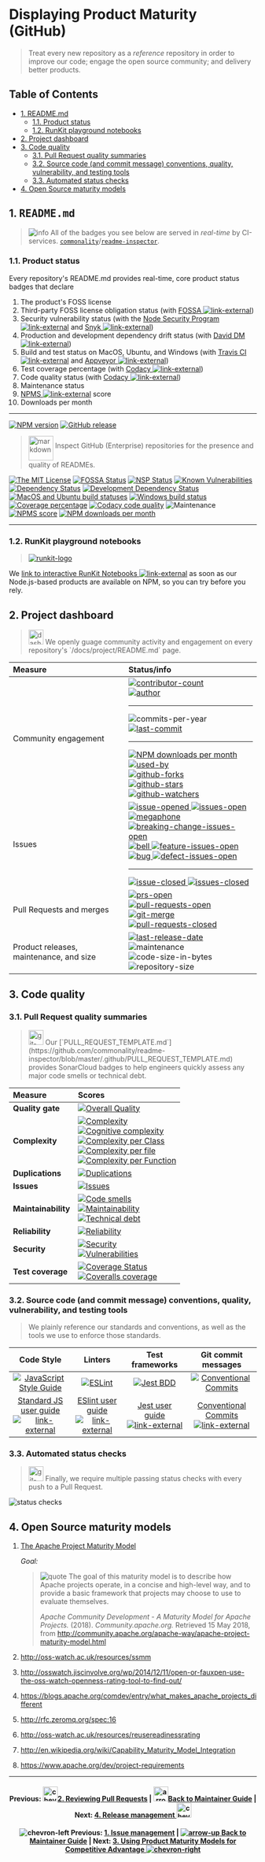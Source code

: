 # Displaying Product Maturity (GitHub)

> Treat every new repository as a _reference_ repository in order to improve our
> code; engage the open source community; and delivery better products.

## Table of Contents

<!-- ⛔️ AUTO-GENERATED-CONTENT:START (TOC:excludeText=Table of Contents) -->

-   [1. README.md](#1-readmemd)
    -   [1.1. Product status](#11-product-status)
    -   [1.2. RunKit playground notebooks](#12-runkit-playground-notebooks)
-   [2. Project dashboard](#2-project-dashboard)
-   [3. Code quality](#3-code-quality)
    -   [3.1. Pull Request quality summaries](#31-merge-request-quality-summaries)
    -   [3.2. Source code (and commit message) conventions, quality, vulnerability, and testing tools](#32-source-code-and-commit-message-conventions-quality-vulnerability-and-testing-tools)
    -   [3.3. Automated status checks](#33-automated-status-checks)
-   [4. Open Source maturity models](#4-open-source-maturity-models)

<!-- ⛔️ AUTO-GENERATED-CONTENT:END -->

## 1. <samp>README.md</samp>

> ![info][octicon-info] All of the badges you see below are served in
> _real-time_ by CI-services.
> [`commonality`][org-url]/[`readme-inspector`][repo-url].

### 1.1. Product status

Every repository's README.md provides real-time, core product status badges that
declare

1.  The product's FOSS license
1.  Third-party FOSS license obligation status (with [FOSSA
    ![link-external][octicon-link-external]][fossa-url])
1.  Security vulnerability status (with the [Node Security Program
    ![link-external][octicon-link-external]][fossa-url] and [Snyk
    ![link-external][octicon-link-external]][vulnerabilities-url])
1.  Production and development dependency drift status (with [David DM
    ![link-external][octicon-link-external]][daviddm-url])
1.  Build and test status on MacOS, Ubuntu, and Windows (with [Travis CI
    ![link-external][octicon-link-external]][travis-url] and [Appveyor
    ![link-external][octicon-link-external]][appveyor-url])
1.  Test coverage percentage (with [Codacy
    ![link-external][octicon-link-external]][codacy-url])
1.  Code quality status (with [Codacy
    ![link-external][octicon-link-external]][codacy-url])
1.  Maintenance status
1.  [NPMS ![link-external][octicon-link-external]][npms-url] score
1.  Downloads per month

* * *

[![NPM version][npm-image]][npm-url]
[![GitHub release][github-release-image]][github-release-url]

> <img align="middle" alt="markdown" height="50" width="50"  src="https://cdnjs.cloudflare.com/ajax/libs/octicons/8.5.0/svg/markdown.svg">
> Inspect GitHub (Enterprise) repositories for the presence and quality of
> READMEs.

[![The MIT License][license-image]][license-url]
[![FOSSA Status][fossa-image]][fossa-url] [![NSP Status][nsp-image]][nsp-url]
[![Known Vulnerabilities][vulnerabilities-image]][vulnerabilities-url]<br>
[![Dependency Status][daviddm-image]][daviddm-url]
[![Development Dependency Status][daviddm-dev-image]][daviddm-dev-url]<br>
[![MacOS and Ubuntu build statuses][travis-image]][travis-url]
[![Windows build status][appveyor-image]][appveyor-url]
[![Coverage percentage][codacy-coverage-image]][codacy-url]
[![Codacy code quality][codacy-image]][codacy-url]
![Maintenance][maintenance-image]<br> [![NPMS score][npms-image]][npms-url]
[![NPM downloads per month][npm-downloads-month]][npm-url]

* * *

### 1.2. RunKit playground notebooks

> [![runkit-logo][runkit-img]][runkit-url]

We
[link to interactive RunKit Notebooks ![link-external][octicon-link-external]](https://runkit.com/commonality/5acc09bde794d70011a136e5)
as soon as our Node.js-based products are available on NPM, so you can try
before you rely.

## 2. Project dashboard

> <img align="bottom" alt="dashboard" height="30" width="30" src="https://cdnjs.cloudflare.com/ajax/libs/octicons/8.5.0/svg/dashboard.svg">
> We openly guage community activity and engagement on every repository's
> `/docs/project/README.md` page.

| Measure                                 | Status/info                                                                                                                                                                                                                                                                                                                                                                                                                                                                                                                        |
| :-------------------------------------- | :--------------------------------------------------------------------------------------------------------------------------------------------------------------------------------------------------------------------------------------------------------------------------------------------------------------------------------------------------------------------------------------------------------------------------------------------------------------------------------------------------------------------------------- |
| Community engagement                    | [![contributor-count][contributor-count-image]][contributor-count-url]<br>[![author][author-image]][author-url]<hr>![commits-per-year][commit-activity-one-year-image]<br>[![last-commit][commit-last-image]][commit-last-url]<hr>[![NPM downloads per month][npm-downloads-month]][npm-url]<br>[![used-by][used-by-image]][used-by-url]<br>[![github-forks][github-forks-image]][github-forks-url]<br>[![github-stars][github-stars-image]][github-stars-url]<br>[![github-watchers][github-watchers-image]][github-watchers-url] |
| Issues                                  | [![issue-opened][octicon-issue-opened] ![issues-open][issues-open-image]][issues-open-url]<br>[![megaphone][octicon-megaphone] ![breaking-change-issues-open][issues-open-breaking-change-image]][issues-open-breaking-change-url]<br>[![bell][octicon-bell] ![feature-issues-open][issues-open-feature-image]][issues-open-url]<br>[![bug][octicon-bug] ![defect-issues-open][issues-open-defect-image]][issues-open-url]<hr>[![issue-closed][octicon-issue-closed] ![issues-closed][issues-closed-image]][issues-closed-url]     |
| Pull Requests and merges                | [![prs-open][octicon-git-pull-request] ![pull-requests-open][pull-requests-open-image]][pull-requests-open-url]<br>[![git-merge][octicon-git-merge] ![pull-requests-closed][pull-requests-closed-image]][pull-requests-closed-url]                                                                                                                                                                                                                                                                                                 |
| Product releases, maintenance, and size | [![last-release-date][release-date-image]][releases-url]<br>![maintenance][maintenance-image]<br>![code-size-in-bytes][code-size-bytes-image]<br>![repository-size][repo-size-bytes-image]<br>                                                                                                                                                                                                                                                                                                                                     |

## 3. Code quality

### 3.1. Pull Request quality summaries

> <img align="bottom" alt="git-pull-request" height="30" width="30" src="https://cdnjs.cloudflare.com/ajax/libs/octicons/8.5.0/svg/git-pull-request.svg">
> Our
> [`PULL_REQUEST_TEMPLATE.md`](https://github.com/commonality/readme-inspector/blob/master/.github/PULL_REQUEST_TEMPLATE.md)
> provides SonarCloud badges to help engineers quickly assess any major code
> smells or technical debt.

| Measure             | Scores                                                                                                                                                                                                                                                                                                                                                                                                   |
| :------------------ | :------------------------------------------------------------------------------------------------------------------------------------------------------------------------------------------------------------------------------------------------------------------------------------------------------------------------------------------------------------------------------------------------------- |
| **Quality gate**    | [![Overall Quality][sonar-gate-img]][sonar-gate-url]                                                                                                                                                                                                                                                                                                                                                     |
| **Complexity**      | [![Complexity][sonar-complexity-img]][sonar-complexity-url]<br>[![Cognitive complexity][sonar-cognitive-img]][sonar-cognitive-url]<br>[![Complexity per Class][sonar-complexity-class-img]][sonar-complexity-class-img]<br>[![Complexity per file][sonar-complexity-file-img]][sonar-complexity-file-img] <br>[![Complexity per Function][sonar-complexity-function-img]][sonar-complexity-function-url] |
| **Duplications**    | [![Duplications][sonar-duplications-img]][sonar-duplications-url]                                                                                                                                                                                                                                                                                                                                        |
| **Issues**          | [![Issues][sonar-issues-img]][sonar-issues-url]                                                                                                                                                                                                                                                                                                                                                          |
| **Maintainability** | [![Code smells][sonar-code-smells-img]][sonar-code-smells-url]<br>[![Maintainability][sonar-maintainability-img]][sonar-maintainability-url]<br>[![Technical debt][sonar-tech-debt-img]][sonar-tech-debt-url]                                                                                                                                                                                            |
| **Reliability**     | [![Reliability][sonar-reliability-img]][sonar-reliability-url]                                                                                                                                                                                                                                                                                                                                           |
| **Security**        | [![Security][sonar-security-img]][sonar-security-url]<br>[![Vulnerabilities][sonar-vulnerabilities-img]][sonar-vulnerabilities-url]                                                                                                                                                                                                                                                                      |
| **Test coverage**   | [![Coverage Status][sonar-coverage-img]][sonar-coverage-url]<br>[![Coveralls coverage][coveralls-img]][coveralls-url]                                                                                                                                                                                                                                                                                    |

### 3.2. Source code (and commit message) conventions, quality, vulnerability, and testing tools

> We plainly reference our standards and conventions, as well as the tools we
> use to enforce those standards.

|                                    Code Style                                    |                                 Linters                                 |                           Test frameworks                           |                                    Git commit messages                                   |
| :------------------------------------------------------------------------------: | :---------------------------------------------------------------------: | :-----------------------------------------------------------------: | :--------------------------------------------------------------------------------------: |
|           [![JavaScript Style Guide][standardjs-logo]][standardjs-url]           |                   [![ESLint][eslint-logo]][eslint-url]                  |                  [![Jest BDD][jest-logo]][jest-url]                 |   [![Conventional Commits][conventional-commits-badge-image]][conventional-commits-url]  |
| [Standard JS user guide ![link-external][octicon-link-external]][standardjs-url] | [ESlint user guide ![link-external][octicon-link-external]][eslint-url] | [Jest user guide ![link-external][octicon-link-external]][jest-url] | [Conventional Commits ![link-external][octicon-link-external]][conventional-commits-url] |

### 3.3. Automated status checks

> <img align="bottom" alt="git-pull-request" height="30" width="30" src="https://cdnjs.cloudflare.com/ajax/libs/octicons/8.5.0/svg/git-pull-request.svg">
> Finally, we require multiple passing status checks with every push to a Pull
> Request.

![status checks](https://github.com/commonality/readme-inspector/wiki/img-github-status-checks.png)

## 4. Open Source maturity models

1.  [The Apache Project Maturity Model][maturity-model-apache-url]

    _Goal:_

    > ![quote][octicon-quote] The goal of this maturity model is to describe how
    > Apache projects operate, in a concise and high-level way, and to provide a
    > basic framework that projects may choose to use to evaluate themselves.
    >
    > _Apache Community Development - A Maturity Model for Apache Projects._
    > (2018). _Community.apache.org._ Retrieved 15 May 2018, from
    > <http://community.apache.org/apache-way/apache-project-maturity-model.html>

1.  <http://oss-watch.ac.uk/resources/ssmm>

1.  <http://osswatch.jiscinvolve.org/wp/2014/12/11/open-or-fauxpen-use-the-oss-watch-openness-rating-tool-to-find-out/>

1.  <https://blogs.apache.org/comdev/entry/what_makes_apache_projects_different>

1.  <http://rfc.zeromq.org/spec:16>

1.  <http://oss-watch.ac.uk/resources/reusereadinessrating>

1.  <http://en.wikipedia.org/wiki/Capability_Maturity_Model_Integration>

1.  <https://www.apache.org/dev/project-requirements>

* * *

<h4 align="center">
  Previous: <a href="/docs/maintainer-guide/merge-requests.md"><img align="bottom" alt="chevron-left" height="30" width="30" src="https://cdnjs.cloudflare.com/ajax/libs/octicons/8.5.0/svg/chevron-left.svg">2. Reviewing Pull Requests</a>
  |
  <a href="/docs/maintainer-guide/#readme"><img align="bottom" alt="arrow-up" height="30" width="30" src="https://cdnjs.cloudflare.com/ajax/libs/octicons/8.5.0/svg/arrow-up.svg">Back to Maintainer Guide</a>
  |
  Next: <a href="/docs/maintainer-guide/releases.md">4. Release management <img align="bottom" alt="chevron-right" height="30" width="30" src="https://cdnjs.cloudflare.com/ajax/libs/octicons/8.5.0/svg/chevron-right.svg"></a>
</h4>

<h4 align="center">

![chevron-left][octicon-chevron-left] Previous:
[1. Issue management](/docs/maintainer-guide/pull-request.md) \|
[![arrow-up][octicon-arrow-up] Back to Maintainer Guide](/docs/maintainer-guide/#readme)
| Next:
[3. Using Product Maturity Models for Competitive Advantage ![chevron-right][octicon-chevron-right]](/docs/maintainer-guide/product-maturity-model.md)

</h4>

<!-- ⛔️ Please do not remove this comment or anything beneath it ⛔️ -->

[maturity-model-apache-url]: http://community.apache.org/apache-way/apache-project-maturity-model.html

[org-url]: https://github.com/commonality

[repo-url]: https://github.com/commonality/readme-inspector/#readme

[runkit-img]: https://github.com/commonality/readme-inspector/wiki/img-runkit-logo.png

[runkit-url]: https://runkit.com/commonality/5acc09bde794d70011a136e5

<!-- 🔗 ci services 🔗 -->

[appveyor-image]: https://img.shields.io/appveyor/ci/commonality/readme-inspector.svg?style=flat-square&logo=appveyor&label=windows%20build

[appveyor-url]: https://ci.appveyor.com/project/commonality/readme-inspector

[codacy-coverage-image]: https://img.shields.io/codacy/coverage/21f517a2d5bf4304895f40c5cbb596c4.svg?style=flat-square

[codacy-image]: https://img.shields.io/codacy/grade/21f517a2d5bf4304895f40c5cbb596c4.svg?style=flat-square

[codacy-url]: https://www.codacy.com/app/greg_7/readme-inspector?utm_source=github.com&utm_medium=referral&utm_content=commonality/readme-inspector&utm_campaign=Badge_Grade

[coveralls-image]: https://img.shields.io/coveralls/github/commonality/readme-inspector/master.svg

[coveralls-url]: https://coveralls.io/r/commonality/readme-inspector

[daviddm-dev-image]: https://david-dm.org/commonality/readme-inspector/dev-status.svg?theme=shields.io&style=flat-square

[daviddm-dev-url]: https://david-dm.org/commonality/readme-inspector?type=dev

[daviddm-image]: https://david-dm.org/commonality/readme-inspector.svg?theme=shields.io&style=flat-square

[daviddm-url]: https://david-dm.org/commonality/readme-inspector

[fossa-image]: https://app.fossa.io/api/projects/git%2Bgithub.com%2Fcommonality%2Freadme-inspector.svg?type=shield&style=flat-square

[fossa-url]: https://app.fossa.io/projects/git%2Bgithub.com%2Fcommonality%2Freadme-inspector?ref=badge_shield

[github-release-image]: https://img.shields.io/github/release/commonality/readme-inspector.svg?style=flat-square

[github-release-url]: https://github.com/commonality/readme-inspector/releases/latest

[license-image]: https://img.shields.io/badge/license-MIT-blue.svg?style=flat-square

[license-url]: http://opensource.org/licenses/MIT

[maintenance-image]: https://img.shields.io/maintenance/readme-inspector/2018.svg?style=flat-square

[notice-url]: https://app.fossa.io/reports/07123904-7d26-40a6-b6af-c74e82a53789

[npm-downloads-month]: https://img.shields.io/npm/dm/readme-inspector.svg?style=social

[npm-image]: https://img.shields.io/npm/v/readme-inspector.svg?style=flat-square

[npm-url]: https://npmjs.org/package/readme-inspector

[npms-image]: https://badges.npms.io/readme-inspector.svg?style=flat-square

[npms-url]: https://npms.io/search?q=readme-inspector

[nsp-image]: https://nodesecurity.io/orgs/commonality/projects/a2aa0184-ae94-4307-8b87-f0e12324368a/badge

[nsp-url]: https://nodesecurity.io/orgs/commonality/projects/a2aa0184-ae94-4307-8b87-f0e12324368a

[travis-image]: https://img.shields.io/travis/commonality/readme-inspector.svg?branch=master&style=flat-square&label=macOS%20%7C%20ubuntu%20builds&logo=travis

[travis-url]: https://travis-ci.org/commonality/readme-inspector

[vulnerabilities-image]: https://snyk.io/test/github/commonality/readme-inspector/badge.svg?style=flat-square&targetFile=package.json

[vulnerabilities-url]: https://snyk.io/test/github/commonality/readme-inspector?targetFile=package.json

<!-- 🔗 logo references 🔗  -->

[standardjs-logo]: https://cdn.rawgit.com/feross/standard/master/badge.svg

[standardjs-url]: https://github.com/feross/standard

[eslint-logo]: https://github.com/@archetypes/rules/signatures/raw/master/docs/img/logos/logo-eslint.png

[eslint-url]: https://eslint.org/docs/user-guide/getting-started

[jest-logo]: https://github.com/@archetypes/rules/signatures/raw/master/docs/img/logos/logo-jest.png

[jest-url]: https://facebook.github.io/jest/docs/en/getting-started.html

<!-- 🔗 project statistics 🔗 -->

[author-image]: https://img.shields.io/github/issues/detail/u/commonality/readme-inspector/1.svg?style=social

[author-url]: https://github.com/gregswindle

[code-size-bytes-image]: https://img.shields.io/github/languages/code-size/commonality/readme-inspector.svg?style=flat-square

[commit-activity-one-year-image]: https://img.shields.io/github/commit-activity/y/commonality/readme-inspector.svg?style=social

[commit-last-image]: https://img.shields.io/github/last-commit/commonality/readme-inspector.svg?style=social

[commit-last-url]: https://github.com/commonality/readme-inspector/graphs/commit-activity

[contributor-count-image]: https://img.shields.io/github/contributors/commonality/readme-inspector.svg?style=social

[contributor-count-url]: https://github.com/commonality/readme-inspector/graphs/contributors

[conventional-commits-badge-image]: https://img.shields.io/badge/conventional%20commits-1.0.0-yellow.svg?style=flat-square

[conventional-commits-url]: https://conventionalcommits.org/

[github-forks-image]: https://img.shields.io/github/forks/commonality/readme-inspector.svg?style=social&label=Forks

[github-forks-url]: https://github.com/commonality/readme-inspector/network/members

[github-stars-image]: https://img.shields.io/github/stars/commonality/readme-inspector.svg?style=social&label=Stars

[github-stars-url]: https://github.com/commonality/readme-inspector/stargazers

[github-watchers-image]: https://img.shields.io/github/watchers/commonality/readme-inspector.svg?style=social&label=Watchers

[github-watchers-url]: https://github.com/commonality/readme-inspector/watchers

[issues-closed-image]: https://img.shields.io/github/issues-closed/commonality/readme-inspector.svg?style=flat-square&colorB=D23240

[issues-closed-url]: https://github.com/commonality/readme-inspector/issues?q=is%3Aissue+sort%3Aupdated-desc+is%3Aclosed

[issues-open-breaking-change-image]: https://img.shields.io/github/issues/commonality/readme-inspector/type%3A%20breaking%20change.svg?style=flat-square&colorB=b60205

[issues-open-breaking-change-url]: https://github.com/commonality/readme-inspector/labels/type%3A%20breaking%20change

[issues-open-defect-image]: https://img.shields.io/github/issues/commonality/readme-inspector/type:%20defect.svg?style=flat-square&colorB=e99695

[issues-open-defect-url]: https://github.com/commonality/readme-inspector/labels/type%3A%20defect

[issues-open-feature-image]: https://img.shields.io/github/issues/commonality/readme-inspector/type:%20feature.svg?style=flat-square&colorB=0052cc

[issues-open-feature-url]: https://github.com/commonality/readme-inspector/labels/type%3A%20feature

[issues-open-image]: https://img.shields.io/github/issues/commonality/readme-inspector.svg?style=flat-square&colorB=249D3D

[issues-open-url]: https://github.com/commonality/readme-inspector/issues?q=is%3Aissue+is%3Aopen+sort%3Aupdated-desc

[language-count-image]: https://img.shields.io/github/languages/count/commonality/readme-inspector.svg?style=flat-square

[language-top-image]: https://img.shields.io/github/languages/top/commonality/readme-inspector.svg?style=flat-square

[language-top-url]: https://github.com/commonality/readme-inspector/search?l=javascript

[maintenance-image]: https://img.shields.io/maintenance/readme-inspector/2018.svg?style=flat-square

[maintenance-image]: https://img.shields.io/maintenance/readme-inspector/2018.svg?style=flat-square

[npm-downloads-month]: https://img.shields.io/npm/dm/readme-inspector.svg?style=social

[npm-downloads-year]: https://img.shields.io/npm/dy/readme-inspector.svg?style=social

[pull-requests-closed-image]: https://img.shields.io/github/issues-pr-closed/commonality/readme-inspector.svg?style=flat-square&colorB=643AB9

[pull-requests-closed-url]: https://github.com/commonality/readme-inspector/pulls?q=is%3Apr+sort%3Aupdated-desc+is%3Aclosed

[pull-requests-open-image]: https://img.shields.io/github/issues-pr/commonality/readme-inspector.svg?style=flat-square&colorB=249D3D

[pull-requests-open-url]: https://github.com/commonality/readme-inspector/pulls?q=is%3Apr+is%3Aopen+sort%3Aupdated-desc

[release-date-image]: https://img.shields.io/github/release-date/commonality/readme-inspector.svg?style=flat-square

[releases-url]: https://github.com/commonality/readme-inspector/releases

[repo-size-bytes-image]: https://img.shields.io/github/repo-size/commonality/readme-inspector.svg?style=flat-square

[used-by-image]: https://img.shields.io/sourcegraph/rrc/github.com/commonality/readme-inspector.svg?style=social

[used-by-url]: https://www.npmjs.com/browse/depended/readme-inspector

<!-- 🔗 sonar quality badges 🔗 -->

[coveralls-img]: https://coveralls.io/repos/github/commonality/readme-inspector/badge.svg

[coveralls-url]: https://coveralls.io/github/commonality/readme-inspector

[sonar-code-smells-img]: https://sonarcloud.io/api/project_badges/measure?project=readme-inspector&metric=code_smells

[sonar-code-smells-url]: https://sonarcloud.io/component_measures/metric/code_smells/list?id=readme-inspector&metric=code_smells

[sonar-cognitive-img]: https://sonarcloud.io/api/badges/measure?key=readme-inspector&metric=cognitive_complexity

[sonar-cognitive-url]: https://sonarcloud.io/component_measures/metric/cognitive_complexity/list?id=readme-inspector&metric=cognitive_complexity

[sonar-complexity-class-img]: https://sonarcloud.io/api/badges/measure?key=readme-inspector&metric=class_complexity

[sonar-complexity-class-url]: https://sonarcloud.io/component_measures?id=readme-inspector&metric=class_complexity

[sonar-complexity-file-img]: https://sonarcloud.io/api/badges/measure?key=readme-inspector&metric=file_complexity

[sonar-complexity-file-url]: https://sonarcloud.io/component_measures?id=readme-inspector&metric=file_complexity

[sonar-complexity-function-img]: https://sonarcloud.io/api/badges/measure?key=readme-inspector&metric=function_complexity

[sonar-complexity-function-url]: https://sonarcloud.io/component_measures?id=readme-inspector&metric=function_complexity

[sonar-complexity-img]: https://sonarcloud.io/api/badges/measure?key=readme-inspector&metric=complexity

[sonar-complexity-url]: https://sonarcloud.io/component_measures?id=readme-inspector&metric=complexity

[sonar-coverage-img]: https://sonarcloud.io/api/project_badges/measure?project=readme-inspector&metric=coverage

[sonar-coverage-url]: https://sonarcloud.io/component_measures?id=readme-inspector&metric=coverage

[sonar-duplications-img]: https://sonarcloud.io/api/project_badges/measure?project=readme-inspector&metric=duplicated_lines_density

[sonar-duplications-url]: https://sonarcloud.io/component_measures?id=readme-inspector&metric=duplicated_lines_density

[sonar-gate-img]: https://sonarcloud.io/api/project_badges/measure?project=readme-inspector&metric=alert_status

[sonar-gate-url]: https://sonarcloud.io/dashboard?id=readme-inspector

[sonar-issues-img]: https://sonarcloud.io/api/badges/measure?key=readme-inspector&metric=blocker_violations

[sonar-issues-url]: https://sonarcloud.io/component_measures?id=readme-inspector&metric=violations

[sonar-maintainability-img]: https://sonarcloud.io/api/project_badges/measure?project=readme-inspector&metric=sqale_rating

[sonar-maintainability-url]: https://sonarcloud.io/component_measures?id=readme-inspector&metric=new_maintainability_rating

[sonar-ncloc-img]: https://sonarcloud.io/api/project_badges/measure?project=readme-inspector&metric=ncloc

[sonar-ncloc-url]: https://sonarcloud.io/component_measures?id=readme-inspector&metric=ncloc

[sonar-reliability-img]: https://sonarcloud.io/api/project_badges/measure?project=readme-inspector&metric=reliability_rating

[sonar-reliability-url]: https://sonarcloud.io/component_measures?id=readme-inspector&metric=Reliability

[sonar-security-img]: https://sonarcloud.io/api/project_badges/measure?project=readme-inspector&metric=security_rating

[sonar-security-url]: https://sonarcloud.io/component_measures?id=readme-inspector&metric=vulnerabilities

[sonar-tech-debt-img]: https://sonarcloud.io/api/project_badges/measure?project=readme-inspector&metric=sqale_index

[sonar-tech-debt-url]: https://sonarcloud.io/component_measures/metric/sqale_index/list?id=readme-inspector&metric=sqale_index

[sonar-vulnerabilities-img]: https://sonarcloud.io/api/project_badges/measure?project=readme-inspector&metric=vulnerabilities

[sonar-vulnerabilities-url]: https://sonarcloud.io/component_measures?id=readme-inspector&metric=vulnerabilities

<!-- 🔗 octicon images 🔗 -->

[octicon-alert]: https://cdnjs.cloudflare.com/ajax/libs/octicons/8.5.0/svg/alert.svg

[octicon-arrow-down]: https://cdnjs.cloudflare.com/ajax/libs/octicons/8.5.0/svg/arrow-down.svg

[octicon-arrow-left]: https://cdnjs.cloudflare.com/ajax/libs/octicons/8.5.0/svg/arrow-left.svg

[octicon-arrow-right]: https://cdnjs.cloudflare.com/ajax/libs/octicons/8.5.0/svg/arrow-right.svg

[octicon-arrow-small-down]: https://cdnjs.cloudflare.com/ajax/libs/octicons/8.5.0/svg/arrow-small-down.svg

[octicon-arrow-small-left]: https://cdnjs.cloudflare.com/ajax/libs/octicons/8.5.0/svg/arrow-small-left.svg

[octicon-arrow-small-right]: https://cdnjs.cloudflare.com/ajax/libs/octicons/8.5.0/svg/arrow-small-right.svg

[octicon-arrow-small-up]: https://cdnjs.cloudflare.com/ajax/libs/octicons/8.5.0/svg/arrow-small-up.svg

[octicon-arrow-up]: https://cdnjs.cloudflare.com/ajax/libs/octicons/8.5.0/svg/arrow-up.svg

[octicon-beaker]: https://cdnjs.cloudflare.com/ajax/libs/octicons/8.5.0/svg/beaker.svg

[octicon-bell]: https://cdnjs.cloudflare.com/ajax/libs/octicons/8.5.0/svg/bell.svg

[octicon-bold]: https://cdnjs.cloudflare.com/ajax/libs/octicons/8.5.0/svg/bold.svg

[octicon-book]: https://cdnjs.cloudflare.com/ajax/libs/octicons/8.5.0/svg/book.svg

[octicon-bookmark]: https://cdnjs.cloudflare.com/ajax/libs/octicons/8.5.0/svg/bookmark.svg

[octicon-briefcase]: https://cdnjs.cloudflare.com/ajax/libs/octicons/8.5.0/svg/briefcase.svg

[octicon-broadcast]: https://cdnjs.cloudflare.com/ajax/libs/octicons/8.5.0/svg/broadcast.svg

[octicon-browser]: https://cdnjs.cloudflare.com/ajax/libs/octicons/8.5.0/svg/browser.svg

[octicon-bug]: https://cdnjs.cloudflare.com/ajax/libs/octicons/8.5.0/svg/bug.svg

[octicon-calendar]: https://cdnjs.cloudflare.com/ajax/libs/octicons/8.5.0/svg/calendar.svg

[octicon-check]: https://cdnjs.cloudflare.com/ajax/libs/octicons/8.5.0/svg/check.svg

[octicon-checklist]: https://cdnjs.cloudflare.com/ajax/libs/octicons/8.5.0/svg/checklist.svg

[octicon-chevron-down]: https://cdnjs.cloudflare.com/ajax/libs/octicons/8.5.0/svg/chevron-down.svg

[octicon-chevron-left]: https://cdnjs.cloudflare.com/ajax/libs/octicons/8.5.0/svg/chevron-left.svg

[octicon-chevron-right]: https://cdnjs.cloudflare.com/ajax/libs/octicons/8.5.0/svg/chevron-right.svg

[octicon-chevron-up]: https://cdnjs.cloudflare.com/ajax/libs/octicons/8.5.0/svg/chevron-up.svg

[octicon-circle-slash]: https://cdnjs.cloudflare.com/ajax/libs/octicons/8.5.0/svg/circle-slash.svg

[octicon-circuit-board]: https://cdnjs.cloudflare.com/ajax/libs/octicons/8.5.0/svg/circuit-board.svg

[octicon-clippy]: https://cdnjs.cloudflare.com/ajax/libs/octicons/8.5.0/svg/clippy.svg

[octicon-clock]: https://cdnjs.cloudflare.com/ajax/libs/octicons/8.5.0/svg/clock.svg

[octicon-cloud-download]: https://cdnjs.cloudflare.com/ajax/libs/octicons/8.5.0/svg/cloud-download.svg

[octicon-cloud-upload]: https://cdnjs.cloudflare.com/ajax/libs/octicons/8.5.0/svg/cloud-upload.svg

[octicon-code]: https://cdnjs.cloudflare.com/ajax/libs/octicons/8.5.0/svg/code.svg

[octicon-comment-discussion]: https://cdnjs.cloudflare.com/ajax/libs/octicons/8.5.0/svg/comment-discussion.svg

[octicon-comment]: https://cdnjs.cloudflare.com/ajax/libs/octicons/8.5.0/svg/comment.svg

[octicon-credit-card]: https://cdnjs.cloudflare.com/ajax/libs/octicons/8.5.0/svg/credit-card.svg

[octicon-dash]: https://cdnjs.cloudflare.com/ajax/libs/octicons/8.5.0/svg/dash.svg

[octicon-dashboard]: https://cdnjs.cloudflare.com/ajax/libs/octicons/8.5.0/svg/dashboard.svg

[octicon-database]: https://cdnjs.cloudflare.com/ajax/libs/octicons/8.5.0/svg/database.svg

[octicon-desktop-download]: https://cdnjs.cloudflare.com/ajax/libs/octicons/8.5.0/svg/desktop-download.svg

[octicon-device-camera-video]: https://cdnjs.cloudflare.com/ajax/libs/octicons/8.5.0/svg/device-camera-video.svg

[octicon-device-camera]: https://cdnjs.cloudflare.com/ajax/libs/octicons/8.5.0/svg/device-camera.svg

[octicon-device-desktop]: https://cdnjs.cloudflare.com/ajax/libs/octicons/8.5.0/svg/device-desktop.svg

[octicon-device-mobile]: https://cdnjs.cloudflare.com/ajax/libs/octicons/8.5.0/svg/device-mobile.svg

[octicon-diff-added]: https://cdnjs.cloudflare.com/ajax/libs/octicons/8.5.0/svg/diff-added.svg

[octicon-diff-ignored]: https://cdnjs.cloudflare.com/ajax/libs/octicons/8.5.0/svg/diff-ignored.svg

[octicon-diff-modified]: https://cdnjs.cloudflare.com/ajax/libs/octicons/8.5.0/svg/diff-modified.svg

[octicon-diff-removed]: https://cdnjs.cloudflare.com/ajax/libs/octicons/8.5.0/svg/diff-removed.svg

[octicon-diff-renamed]: https://cdnjs.cloudflare.com/ajax/libs/octicons/8.5.0/svg/diff-renamed.svg

[octicon-diff]: https://cdnjs.cloudflare.com/ajax/libs/octicons/8.5.0/svg/diff.svg

[octicon-ellipses]: https://cdnjs.cloudflare.com/ajax/libs/octicons/8.5.0/svg/ellipses.svg

[octicon-ellipsis]: https://cdnjs.cloudflare.com/ajax/libs/octicons/8.5.0/svg/ellipsis.svg

[octicon-eye]: https://cdnjs.cloudflare.com/ajax/libs/octicons/8.5.0/svg/eye.svg

[octicon-file-binary]: https://cdnjs.cloudflare.com/ajax/libs/octicons/8.5.0/svg/file-binary.svg

[octicon-file-code]: https://cdnjs.cloudflare.com/ajax/libs/octicons/8.5.0/svg/file-code.svg

[octicon-file-directory]: https://cdnjs.cloudflare.com/ajax/libs/octicons/8.5.0/svg/file-directory.svg

[octicon-file-media]: https://cdnjs.cloudflare.com/ajax/libs/octicons/8.5.0/svg/file-media.svg

[octicon-file-pdf]: https://cdnjs.cloudflare.com/ajax/libs/octicons/8.5.0/svg/file-pdf.svg

[octicon-file-submodule]: https://cdnjs.cloudflare.com/ajax/libs/octicons/8.5.0/svg/file-submodule.svg

[octicon-file-symlink-directory]: https://cdnjs.cloudflare.com/ajax/libs/octicons/8.5.0/svg/file-symlink-directory.svg

[octicon-file-symlink-file]: https://cdnjs.cloudflare.com/ajax/libs/octicons/8.5.0/svg/file-symlink-file.svg

[octicon-file-text]: https://cdnjs.cloudflare.com/ajax/libs/octicons/8.5.0/svg/file-text.svg

[octicon-file-zip]: https://cdnjs.cloudflare.com/ajax/libs/octicons/8.5.0/svg/file-zip.svg

[octicon-file]: https://cdnjs.cloudflare.com/ajax/libs/octicons/8.5.0/svg/file.svg

[octicon-flame]: https://cdnjs.cloudflare.com/ajax/libs/octicons/8.5.0/svg/flame.svg

[octicon-fold]: https://cdnjs.cloudflare.com/ajax/libs/octicons/8.5.0/svg/fold.svg

[octicon-gear]: https://cdnjs.cloudflare.com/ajax/libs/octicons/8.5.0/svg/gear.svg

[octicon-gift]: https://cdnjs.cloudflare.com/ajax/libs/octicons/8.5.0/svg/gift.svg

[octicon-gist-secret]: https://cdnjs.cloudflare.com/ajax/libs/octicons/8.5.0/svg/gist-secret.svg

[octicon-gist]: https://cdnjs.cloudflare.com/ajax/libs/octicons/8.5.0/svg/gist.svg

[octicon-git-branch]: https://cdnjs.cloudflare.com/ajax/libs/octicons/8.5.0/svg/git-branch.svg

[octicon-git-commit]: https://cdnjs.cloudflare.com/ajax/libs/octicons/8.5.0/svg/git-commit.svg

[octicon-git-compare]: https://cdnjs.cloudflare.com/ajax/libs/octicons/8.5.0/svg/git-compare.svg

[octicon-git-merge]: https://cdnjs.cloudflare.com/ajax/libs/octicons/8.5.0/svg/git-merge.svg

[octicon-git-pull-request]: https://cdnjs.cloudflare.com/ajax/libs/octicons/8.5.0/svg/git-pull-request.svg

[octicon-globe]: https://cdnjs.cloudflare.com/ajax/libs/octicons/8.5.0/svg/globe.svg

[octicon-grabber]: https://cdnjs.cloudflare.com/ajax/libs/octicons/8.5.0/svg/grabber.svg

[octicon-graph]: https://cdnjs.cloudflare.com/ajax/libs/octicons/8.5.0/svg/graph.svg

[octicon-heart]: https://cdnjs.cloudflare.com/ajax/libs/octicons/8.5.0/svg/heart.svg

[octicon-history]: https://cdnjs.cloudflare.com/ajax/libs/octicons/8.5.0/svg/history.svg

[octicon-home]: https://cdnjs.cloudflare.com/ajax/libs/octicons/8.5.0/svg/home.svg

[octicon-horizontal-rule]: https://cdnjs.cloudflare.com/ajax/libs/octicons/8.5.0/svg/horizontal-rule.svg

[octicon-hubot]: https://cdnjs.cloudflare.com/ajax/libs/octicons/8.5.0/svg/hubot.svg

[octicon-inbox]: https://cdnjs.cloudflare.com/ajax/libs/octicons/8.5.0/svg/inbox.svg

[octicon-info]: https://cdnjs.cloudflare.com/ajax/libs/octicons/8.5.0/svg/info.svg

[octicon-issue-closed]: https://cdnjs.cloudflare.com/ajax/libs/octicons/8.5.0/svg/issue-closed.svg

[octicon-issue-opened]: https://cdnjs.cloudflare.com/ajax/libs/octicons/8.5.0/svg/issue-opened.svg

[octicon-issue-reopened]: https://cdnjs.cloudflare.com/ajax/libs/octicons/8.5.0/svg/issue-reopened.svg

[octicon-italic]: https://cdnjs.cloudflare.com/ajax/libs/octicons/8.5.0/svg/italic.svg

[octicon-jersey]: https://cdnjs.cloudflare.com/ajax/libs/octicons/8.5.0/svg/jersey.svg

[octicon-key]: https://cdnjs.cloudflare.com/ajax/libs/octicons/8.5.0/svg/key.svg

[octicon-keyboard]: https://cdnjs.cloudflare.com/ajax/libs/octicons/8.5.0/svg/keyboard.svg

[octicon-law]: https://cdnjs.cloudflare.com/ajax/libs/octicons/8.5.0/svg/law.svg

[octicon-light-bulb]: https://cdnjs.cloudflare.com/ajax/libs/octicons/8.5.0/svg/light-bulb.svg

[octicon-link-external]: https://cdnjs.cloudflare.com/ajax/libs/octicons/8.5.0/svg/link-external.svg

[octicon-link]: https://cdnjs.cloudflare.com/ajax/libs/octicons/8.5.0/svg/link.svg

[octicon-list-ordered]: https://cdnjs.cloudflare.com/ajax/libs/octicons/8.5.0/svg/list-ordered.svg

[octicon-list-unordered]: https://cdnjs.cloudflare.com/ajax/libs/octicons/8.5.0/svg/list-unordered.svg

[octicon-location]: https://cdnjs.cloudflare.com/ajax/libs/octicons/8.5.0/svg/location.svg

[octicon-lock]: https://cdnjs.cloudflare.com/ajax/libs/octicons/8.5.0/svg/lock.svg

[octicon-logo-gist]: https://cdnjs.cloudflare.com/ajax/libs/octicons/8.5.0/svg/logo-gist.svg

[octicon-logo-github]: https://cdnjs.cloudflare.com/ajax/libs/octicons/8.5.0/svg/logo-github.svg

[octicon-mail-read]: https://cdnjs.cloudflare.com/ajax/libs/octicons/8.5.0/svg/mail-read.svg

[octicon-mail-reply]: https://cdnjs.cloudflare.com/ajax/libs/octicons/8.5.0/svg/mail-reply.svg

[octicon-mail]: https://cdnjs.cloudflare.com/ajax/libs/octicons/8.5.0/svg/mail.svg

[octicon-mark-github]: https://cdnjs.cloudflare.com/ajax/libs/octicons/8.5.0/svg/mark-github.svg

[octicon-markdown]: https://cdnjs.cloudflare.com/ajax/libs/octicons/8.5.0/svg/markdown.svg

[octicon-megaphone]: https://cdnjs.cloudflare.com/ajax/libs/octicons/8.5.0/svg/megaphone.svg

[octicon-mention]: https://cdnjs.cloudflare.com/ajax/libs/octicons/8.5.0/svg/mention.svg

[octicon-milestone]: https://cdnjs.cloudflare.com/ajax/libs/octicons/8.5.0/svg/milestone.svg

[octicon-mirror]: https://cdnjs.cloudflare.com/ajax/libs/octicons/8.5.0/svg/mirror.svg

[octicon-mortar-board]: https://cdnjs.cloudflare.com/ajax/libs/octicons/8.5.0/svg/mortar-board.svg

[octicon-mute]: https://cdnjs.cloudflare.com/ajax/libs/octicons/8.5.0/svg/mute.svg

[octicon-no-newline]: https://cdnjs.cloudflare.com/ajax/libs/octicons/8.5.0/svg/no-newline.svg

[octicon-octoface]: https://cdnjs.cloudflare.com/ajax/libs/octicons/8.5.0/svg/octoface.svg

[octicon-organization]: https://cdnjs.cloudflare.com/ajax/libs/octicons/8.5.0/svg/organization.svg

[octicon-package]: https://cdnjs.cloudflare.com/ajax/libs/octicons/8.5.0/svg/package.svg

[octicon-paintcan]: https://cdnjs.cloudflare.com/ajax/libs/octicons/8.5.0/svg/paintcan.svg

[octicon-pencil]: https://cdnjs.cloudflare.com/ajax/libs/octicons/8.5.0/svg/pencil.svg

[octicon-person]: https://cdnjs.cloudflare.com/ajax/libs/octicons/8.5.0/svg/person.svg

[octicon-pin]: https://cdnjs.cloudflare.com/ajax/libs/octicons/8.5.0/svg/pin.svg

[octicon-plug]: https://cdnjs.cloudflare.com/ajax/libs/octicons/8.5.0/svg/plug.svg

[octicon-plus-small]: https://cdnjs.cloudflare.com/ajax/libs/octicons/8.5.0/svg/plus-small.svg

[octicon-plus]: https://cdnjs.cloudflare.com/ajax/libs/octicons/8.5.0/svg/plus.svg

[octicon-primitive-dot]: https://cdnjs.cloudflare.com/ajax/libs/octicons/8.5.0/svg/primitive-dot.svg

[octicon-primitive-square]: https://cdnjs.cloudflare.com/ajax/libs/octicons/8.5.0/svg/primitive-square.svg

[octicon-pulse]: https://cdnjs.cloudflare.com/ajax/libs/octicons/8.5.0/svg/pulse.svg

[octicon-question]: https://cdnjs.cloudflare.com/ajax/libs/octicons/8.5.0/svg/question.svg

[octicon-quote]: https://cdnjs.cloudflare.com/ajax/libs/octicons/8.5.0/svg/quote.svg

[octicon-radio-tower]: https://cdnjs.cloudflare.com/ajax/libs/octicons/8.5.0/svg/radio-tower.svg

[octicon-reply]: https://cdnjs.cloudflare.com/ajax/libs/octicons/8.5.0/svg/reply.svg

[octicon-repo-clone]: https://cdnjs.cloudflare.com/ajax/libs/octicons/8.5.0/svg/repo-clone.svg

[octicon-repo-force-push]: https://cdnjs.cloudflare.com/ajax/libs/octicons/8.5.0/svg/repo-force-push.svg

[octicon-repo-forked]: https://cdnjs.cloudflare.com/ajax/libs/octicons/8.5.0/svg/repo-forked.svg

[octicon-repo-pull]: https://cdnjs.cloudflare.com/ajax/libs/octicons/8.5.0/svg/repo-pull.svg

[octicon-repo-push]: https://cdnjs.cloudflare.com/ajax/libs/octicons/8.5.0/svg/repo-push.svg

[octicon-repo]: https://cdnjs.cloudflare.com/ajax/libs/octicons/8.5.0/svg/repo.svg

[octicon-rocket]: https://cdnjs.cloudflare.com/ajax/libs/octicons/8.5.0/svg/rocket.svg

[octicon-rss]: https://cdnjs.cloudflare.com/ajax/libs/octicons/8.5.0/svg/rss.svg

[octicon-ruby]: https://cdnjs.cloudflare.com/ajax/libs/octicons/8.5.0/svg/ruby.svg

[octicon-search]: https://cdnjs.cloudflare.com/ajax/libs/octicons/8.5.0/svg/search.svg

[octicon-server]: https://cdnjs.cloudflare.com/ajax/libs/octicons/8.5.0/svg/server.svg

[octicon-settings]: https://cdnjs.cloudflare.com/ajax/libs/octicons/8.5.0/svg/settings.svg

[octicon-shield]: https://cdnjs.cloudflare.com/ajax/libs/octicons/8.5.0/svg/shield.svg

[octicon-sign-in]: https://cdnjs.cloudflare.com/ajax/libs/octicons/8.5.0/svg/sign-in.svg

[octicon-sign-out]: https://cdnjs.cloudflare.com/ajax/libs/octicons/8.5.0/svg/sign-out.svg

[octicon-smiley]: https://cdnjs.cloudflare.com/ajax/libs/octicons/8.5.0/svg/smiley.svg

[octicon-squirrel]: https://cdnjs.cloudflare.com/ajax/libs/octicons/8.5.0/svg/squirrel.svg

[octicon-star]: https://cdnjs.cloudflare.com/ajax/libs/octicons/8.5.0/svg/star.svg

[octicon-stop]: https://cdnjs.cloudflare.com/ajax/libs/octicons/8.5.0/svg/stop.svg

[octicon-sync]: https://cdnjs.cloudflare.com/ajax/libs/octicons/8.5.0/svg/sync.svg

[octicon-tag]: https://cdnjs.cloudflare.com/ajax/libs/octicons/8.5.0/svg/tag.svg

[octicon-tasklist]: https://cdnjs.cloudflare.com/ajax/libs/octicons/8.5.0/svg/tasklist.svg

[octicon-telescope]: https://cdnjs.cloudflare.com/ajax/libs/octicons/8.5.0/svg/telescope.svg

[octicon-terminal]: https://cdnjs.cloudflare.com/ajax/libs/octicons/8.5.0/svg/terminal.svg

[octicon-text-size]: https://cdnjs.cloudflare.com/ajax/libs/octicons/8.5.0/svg/text-size.svg

[octicon-three-bars]: https://cdnjs.cloudflare.com/ajax/libs/octicons/8.5.0/svg/three-bars.svg

[octicon-thumbsdown]: https://cdnjs.cloudflare.com/ajax/libs/octicons/8.5.0/svg/thumbsdown.svg

[octicon-thumbsup]: https://cdnjs.cloudflare.com/ajax/libs/octicons/8.5.0/svg/thumbsup.svg

[octicon-tools]: https://cdnjs.cloudflare.com/ajax/libs/octicons/8.5.0/svg/tools.svg

[octicon-trashcan]: https://cdnjs.cloudflare.com/ajax/libs/octicons/8.5.0/svg/trashcan.svg

[octicon-triangle-down]: https://cdnjs.cloudflare.com/ajax/libs/octicons/8.5.0/svg/triangle-down.svg

[octicon-triangle-left]: https://cdnjs.cloudflare.com/ajax/libs/octicons/8.5.0/svg/triangle-left.svg

[octicon-triangle-right]: https://cdnjs.cloudflare.com/ajax/libs/octicons/8.5.0/svg/triangle-right.svg

[octicon-triangle-up]: https://cdnjs.cloudflare.com/ajax/libs/octicons/8.5.0/svg/triangle-up.svg

[octicon-unfold]: https://cdnjs.cloudflare.com/ajax/libs/octicons/8.5.0/svg/unfold.svg

[octicon-unmute]: https://cdnjs.cloudflare.com/ajax/libs/octicons/8.5.0/svg/unmute.svg

[octicon-unverified]: https://cdnjs.cloudflare.com/ajax/libs/octicons/8.5.0/svg/unverified.svg

[octicon-verified]: https://cdnjs.cloudflare.com/ajax/libs/octicons/8.5.0/svg/verified.svg

[octicon-versions]: https://cdnjs.cloudflare.com/ajax/libs/octicons/8.5.0/svg/versions.svg

[octicon-watch]: https://cdnjs.cloudflare.com/ajax/libs/octicons/8.5.0/svg/watch.svg

[octicon-x]: https://cdnjs.cloudflare.com/ajax/libs/octicons/8.5.0/svg/x.svg
